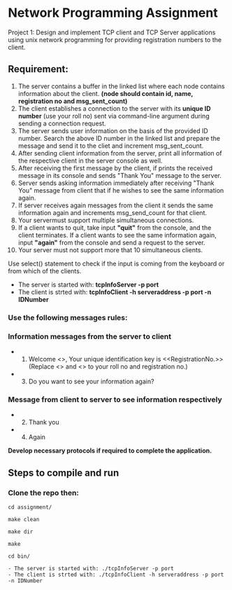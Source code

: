 # Network Programming Assignment

Project 1: Design and implement TCP client and TCP Server applications using unix network programming for providing registration numbers to the client.

## Requirement:
1. The server contains a buffer in the linked list where each node contains information about the client. **(node should contain id, name, registration no and msg_sent_count)**
2. The client establishes a connection to the server with its **unique ID number** (use your roll no) sent via command-line argument during sending a connection request.
3. The server sends user information on the basis of the provided ID number. Search the above ID number in the linked list and prepare the message and send it to the cliet and increment msg_sent_count.
4. After sending client information from the server, print all information of the respective client in the server console as well.
5. After receiving the first message by the client, if prints the received message in its console and sends "Thank You" message to the server.
6. Server sends asking information immediately after receiving "Thank You" message from client that if he wishes to see the same information again.
7. If server receives again messages from the client it sends the same information again and increments msg_send_count for that client.
8. Your servermust support multiple simultaneous connections.
9. If a client wants to quit, take input **"quit"** from the console, and the client terminates. If a client wants to see the same information again, input **"again"** from the console and send a request to the server.
10. Your server must not support more that 10 simultaneous clients.

Use select() statement to check if the input is coming from the keyboard or from which of the clients.

- The server is started with: **tcpInfoServer -p port**
- The client is strted with: **tcpInfoClient -h serveraddress -p port -n IDNumber**

### Use the following messages rules:
### Information messages from the server to client

- 1. Welcome <<Yourname>>, Your unique identification key is <<RegistrationNo.>> (Replace <<Yourname>> and <<Registration>> to your roll no and registration no.)
- 3. Do you want to see your information again?

### Message from client to server to see information respectively

- 2. Thank you
- 4. Again
  
**Develop necessary protocols if required to complete the application.**
  
## Steps to compile and run

### Clone the repo then:

```
cd assignment/
  
make clean

make dir

make

cd bin/

- The server is started with: ./tcpInfoServer -p port
- The client is strted with: ./tcpInfoClient -h serveraddress -p port -n IDNumber
```
